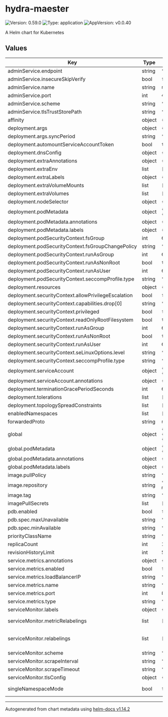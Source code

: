 # hydra-maester

![Version: 0.59.0](https://img.shields.io/badge/Version-0.59.0-informational?style=flat-square) ![Type: application](https://img.shields.io/badge/Type-application-informational?style=flat-square) ![AppVersion: v0.0.40](https://img.shields.io/badge/AppVersion-v0.0.40-informational?style=flat-square)

A Helm chart for Kubernetes

## Values

| Key | Type | Default | Description |
|-----|------|---------|-------------|
| adminService.endpoint | string | `"/admin/clients"` | Set the clients endpoint, should be `/clients` for Hydra 1.x and `/admin/clients` for Hydra 2.x |
| adminService.insecureSkipVerify | bool | `false` | Skip http client insecure verification |
| adminService.name | string | `nil` | Service name |
| adminService.port | int | `4445` | Service port |
| adminService.scheme | string | `"http"` | Scheme used by Hydra client endpoint. May be "http" or "https" |
| adminService.tlsTrustStorePath | string | `""` | TLS ca-cert path for hydra client |
| affinity | object | `{}` | Configure node affinity |
| deployment.args | object | `{"syncPeriod":""}` | Arguments to be passed to the program |
| deployment.args.syncPeriod | string | `""` | The minimum frequency at which watched resources are reconciled |
| deployment.automountServiceAccountToken | bool | `true` | This applications connects to the k8s API and requires the permissions |
| deployment.dnsConfig | object | `{}` | Configure pod dnsConfig. |
| deployment.extraAnnotations | object | `{}` | Deployment level extra annotations |
| deployment.extraEnv | list | `[]` | To set extra env vars for the container. |
| deployment.extraLabels | object | `{}` | Deployment level extra labels |
| deployment.extraVolumeMounts | list | `[]` |  |
| deployment.extraVolumes | list | `[]` | If you want to mount external volume |
| deployment.nodeSelector | object | `{}` | Node labels for pod assignment. |
| deployment.podMetadata | object | `{"annotations":{},"labels":{}}` | Specify pod metadata, this metadata is added directly to the pod, and not higher objects |
| deployment.podMetadata.annotations | object | `{}` | Extra pod level annotations |
| deployment.podMetadata.labels | object | `{}` | Extra pod level labels |
| deployment.podSecurityContext.fsGroup | int | `65534` |  |
| deployment.podSecurityContext.fsGroupChangePolicy | string | `"OnRootMismatch"` |  |
| deployment.podSecurityContext.runAsGroup | int | `65534` |  |
| deployment.podSecurityContext.runAsNonRoot | bool | `true` |  |
| deployment.podSecurityContext.runAsUser | int | `65534` |  |
| deployment.podSecurityContext.seccompProfile.type | string | `"RuntimeDefault"` |  |
| deployment.resources | object | `{}` |  |
| deployment.securityContext.allowPrivilegeEscalation | bool | `false` |  |
| deployment.securityContext.capabilities.drop[0] | string | `"ALL"` |  |
| deployment.securityContext.privileged | bool | `false` |  |
| deployment.securityContext.readOnlyRootFilesystem | bool | `true` |  |
| deployment.securityContext.runAsGroup | int | `65534` |  |
| deployment.securityContext.runAsNonRoot | bool | `true` |  |
| deployment.securityContext.runAsUser | int | `65534` |  |
| deployment.securityContext.seLinuxOptions.level | string | `"s0:c123,c456"` |  |
| deployment.securityContext.seccompProfile.type | string | `"RuntimeDefault"` |  |
| deployment.serviceAccount | object | `{"annotations":{}}` | Configure service account |
| deployment.serviceAccount.annotations | object | `{}` | Annotations to add to the service account |
| deployment.terminationGracePeriodSeconds | int | `60` |  |
| deployment.tolerations | list | `[]` | Configure node tolerations. |
| deployment.topologySpreadConstraints | list | `[]` | Configure pod topologySpreadConstraints. |
| enabledNamespaces | list | `[]` | The Controller have CREATE and READ access to all Secrets in the namespaces listed below. |
| forwardedProto | string | `nil` |  |
| global | object | `{"podMetadata":{"annotations":{},"labels":{}}}` | Global setting, passed down to all pods |
| global.podMetadata | object | `{"annotations":{},"labels":{}}` | Specify pod metadata, this metadata is added directly to the pod, and not higher objects |
| global.podMetadata.annotations | object | `{}` | Extra pod level annotations |
| global.podMetadata.labels | object | `{}` | Extra pod level labels |
| image.pullPolicy | string | `"IfNotPresent"` | Image pull policy |
| image.repository | string | `"oryd/hydra-maester"` | Ory Hydra-maester image |
| image.tag | string | `"v0.0.40"` | Ory Hydra-maester version |
| imagePullSecrets | list | `[]` | Image pull secrets |
| pdb.enabled | bool | `false` |  |
| pdb.spec.maxUnavailable | string | `""` |  |
| pdb.spec.minAvailable | string | `""` |  |
| priorityClassName | string | `""` | Pod priority # https://kubernetes.io/docs/concepts/configuration/pod-priority-preemption/ |
| replicaCount | int | `1` | Number of replicas in deployment |
| revisionHistoryLimit | int | `5` | Number of revisions kept in history |
| service.metrics.annotations | object | `{}` |  |
| service.metrics.enabled | bool | `false` |  |
| service.metrics.loadBalancerIP | string | `""` |  |
| service.metrics.name | string | `"http-metrics"` |  |
| service.metrics.port | int | `8080` |  |
| service.metrics.type | string | `"ClusterIP"` |  |
| serviceMonitor.labels | object | `{}` | Provide additional labels to the ServiceMonitor resource metadata |
| serviceMonitor.metricRelabelings | list | `[]` | Metric relabeling is applied to samples as the last step before ingestion. Reference: https://prometheus.io/docs/prometheus/latest/configuration/configuration/#metric_relabel_configs |
| serviceMonitor.relabelings | list | `[]` | Relabeling is a powerful tool to dynamically rewrite the label set of a target before it gets scraped. Reference: https://prometheus.io/docs/prometheus/latest/configuration/configuration/#relabel_config |
| serviceMonitor.scheme | string | `"http"` | HTTP scheme to use for scraping. |
| serviceMonitor.scrapeInterval | string | `"60s"` | Interval at which metrics should be scraped |
| serviceMonitor.scrapeTimeout | string | `"30s"` | Timeout after which the scrape is ended |
| serviceMonitor.tlsConfig | object | `{}` | TLS configuration to use when scraping the endpoint |
| singleNamespaceMode | bool | `false` | Single namespace mode. If enabled the controller will watch for resources only from namespace it is deployed in, ignoring others |

----------------------------------------------
Autogenerated from chart metadata using [helm-docs v1.14.2](https://github.com/norwoodj/helm-docs/releases/v1.14.2)
